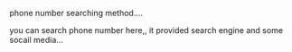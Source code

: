 phone number searching method....


you can search phone number here,, it provided search engine and some socail media...
